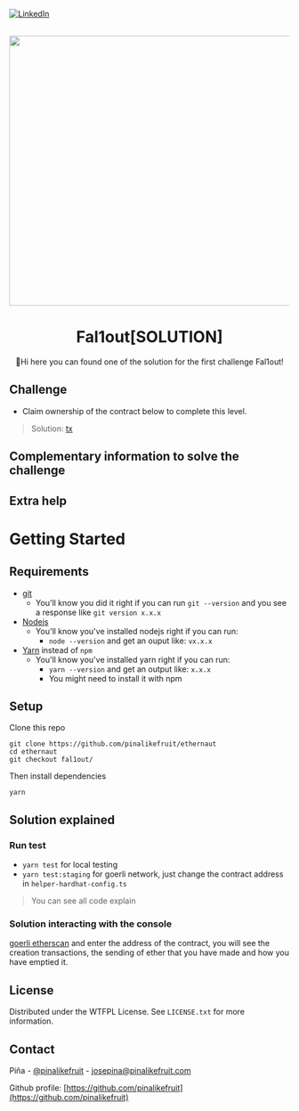 <a name="readme-top"></a>

[![LinkedIn][linkedin-shield]][linkedin-url]


<br />
<div align="center">
  <a href="https://ethernaut.openzeppelin.com/">
    <img src="https://ethernaut.openzeppelin.com/imgs/BigLevel2.svg" alt="" width="800" height="485">
  </a>

  <h1 align="center">Fal1out[SOLUTION]</h3>

  <p align="center">
    🍍Hi  here you can found one of the solution for the first challenge Fal1out!
  </p>
</div>

## Challenge
* Claim ownership of the contract below to complete this level.

> Solution: [tx](https://goerli.etherscan.io/address/)

## Complementary information to solve the challenge



## Extra help

# Getting Started

## Requirements

- [git](https://git-scm.com/book/en/v2/Getting-Started-Installing-Git)
  - You'll know you did it right if you can run `git --version` and you see a response like `git version x.x.x`
- [Nodejs](https://nodejs.org/en/)
  - You'll know you've installed nodejs right if you can run:
    - `node --version` and get an ouput like: `vx.x.x`
- [Yarn](https://classic.yarnpkg.com/lang/en/docs/install/) instead of `npm`
  - You'll know you've installed yarn right if you can run:
    - `yarn --version` and get an output like: `x.x.x`
    - You might need to install it with npm

## Setup

Clone this repo

```
git clone https://github.com/pinalikefruit/ethernaut
cd ethernaut
git checkout fal1out/
```

Then install dependencies

```
yarn
```
## Solution explained


### Run test 
 - `yarn test` for local testing 
 - `yarn test:staging` for goerli network, just change the contract address in `helper-hardhat-config.ts`

 

> You can see all code explain

### Solution interacting with the console



[goerli etherscan](https://goerli.etherscan.io/) and enter the address of the contract, you will see the creation transactions, the sending of ether that you have made and how you have emptied it.

## License

Distributed under the WTFPL License. See `LICENSE.txt` for more information.



## Contact

Piña - [@pinalikefruit](https://twitter.com/pinalikefruit) - josepina@pinalikefruit.com

Github profile: [https://github.com/pinalikefruit](https://github.com/pinalikefruit)





[linkedin-shield]: https://img.shields.io/badge/-LinkedIn-black.svg?style=for-the-badge&logo=linkedin&colorB=555
[linkedin-url]: https://www.linkedin.com/in/pinalikefruit
